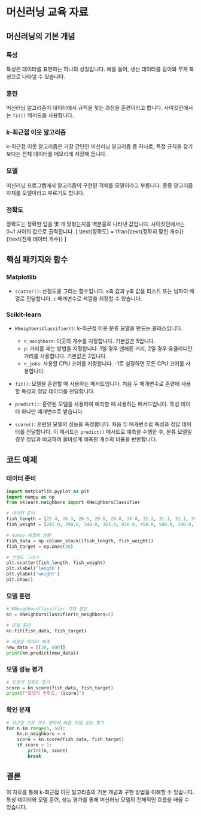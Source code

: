 # 머신러닝 교육 자료

## 머신러닝의 기본 개념

### 특성
특성은 데이터를 표현하는 하나의 성질입니다. 예를 들어, 생선 데이터를 길이와 무게 특성으로 나타낼 수 있습니다.

### 훈련
머신러닝 알고리즘이 데이터에서 규칙을 찾는 과정을 훈련이라고 합니다. 사이킷런에서는 `fit()` 메서드를 사용합니다.

### k-최근접 이웃 알고리즘
k-최근접 이웃 알고리즘은 가장 간단한 머신러닝 알고리즘 중 하나로, 특정 규칙을 찾기보다는 전체 데이터를 메모리에 저장해 둡니다.

### 모델
머신러닝 프로그램에서 알고리즘이 구현된 객체를 모델이라고 부릅니다. 종종 알고리즘 자체를 모델이라고 부르기도 합니다.

### 정확도
정확도는 정확한 답을 몇 개 맞혔는지를 백분율로 나타낸 값입니다. 사이킷런에서는 0~1 사이의 값으로 출력됩니다.
\[ \text{정확도} = \frac{\text{정확히 맞힌 개수}}{\text{전체 데이터 개수}} \]

## 핵심 패키지와 함수

### Matplotlib
- `scatter()`: 산점도를 그리는 함수입니다. x축 값과 y축 값을 리스트 또는 넘파이 배열로 전달합니다. `c` 매개변수로 색깔을 지정할 수 있습니다.

### Scikit-learn
- `KNeighborsClassifier()`: k-최근접 이웃 분류 모델을 만드는 클래스입니다.
  - `n_neighbors`: 이웃의 개수를 지정합니다. 기본값은 5입니다.
  - `p`: 거리를 재는 방법을 지정합니다. 1일 경우 맨해튼 거리, 2일 경우 유클리디안 거리를 사용합니다. 기본값은 2입니다.
  - `n_jobs`: 사용할 CPU 코어를 지정합니다. -1로 설정하면 모든 CPU 코어를 사용합니다.
  
- `fit()`: 모델을 훈련할 때 사용하는 메서드입니다. 처음 두 매개변수로 훈련에 사용할 특성과 정답 데이터를 전달합니다.
- `predict()`: 훈련된 모델을 사용하여 예측할 때 사용하는 메서드입니다. 특성 데이터 하나만 매개변수로 받습니다.
- `score()`: 훈련된 모델의 성능을 측정합니다. 처음 두 매개변수로 특성과 정답 데이터를 전달합니다. 이 메서드는 `predict()` 메서드로 예측을 수행한 후, 분류 모델일 경우 정답과 비교하여 올바르게 예측한 개수의 비율을 반환합니다.

## 코드 예제

### 데이터 준비
```python
import matplotlib.pyplot as plt
import numpy as np
from sklearn.neighbors import KNeighborsClassifier

# 데이터 준비
fish_length = [25.4, 26.3, 26.5, 29.0, 29.0, 30.0, 31.2, 31.1, 31.1, 30.4, 30.4, 30.9, 32.0, 32.7, 33.5, 34.0, 34.0, 34.5, 35.0, 35.0]
fish_weight = [242.0, 290.0, 340.0, 363.0, 430.0, 450.0, 500.0, 390.0, 490.0, 450.0, 500.0, 475.0, 500.0, 500.0, 500.0, 600.0, 600.0, 700.0, 700.0, 610.0]

# numpy 배열로 변환
fish_data = np.column_stack((fish_length, fish_weight))
fish_target = np.ones(20)

# 산점도 그리기
plt.scatter(fish_length, fish_weight)
plt.xlabel('length')
plt.ylabel('weight')
plt.show()
```

### 모델 훈련
```python
# KNeighborsClassifier 객체 생성
kn = KNeighborsClassifier(n_neighbors=5)

# 모델 훈련
kn.fit(fish_data, fish_target)

# 새로운 데이터 예측
new_data = [[30, 600]]
print(kn.predict(new_data))
```

### 모델 성능 평가
```python
# 모델의 정확도 평가
score = kn.score(fish_data, fish_target)
print(f"모델의 정확도: {score}")
```

### 확인 문제
```python
# 최근접 이웃 개수 변화에 따른 모델 성능 평가
for n in range(5, 50):
    kn.n_neighbors = n
    score = kn.score(fish_data, fish_target)
    if score < 1:
        print(n, score)
        break
```

## 결론
이 자료를 통해 k-최근접 이웃 알고리즘의 기본 개념과 구현 방법을 이해할 수 있습니다. 특성 데이터와 모델 훈련, 성능 평가를 통해 머신러닝 모델의 전체적인 흐름을 배울 수 있습니다.